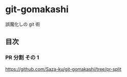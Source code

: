 # git-gomakashi
誤魔化しの git 術

## 目次

### PR 分割 その 1
https://github.com/Saza-ku/git-gomakashi/tree/pr-split
